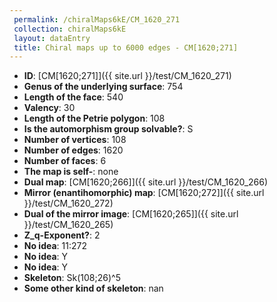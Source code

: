 ```yaml
--- 
 permalink: /chiralMaps6kE/CM_1620_271 
 collection: chiralMaps6kE
 layout: dataEntry
 title: Chiral maps up to 6000 edges - CM[1620;271]
---
```


- **ID**: [CM[1620;271]]({{ site.url }}/test/CM_1620_271)
- **Genus of the underlying surface**: 754
- **Length of the face**: 540
- **Valency**: 30
- **Length of the Petrie polygon**: 108
- **Is the automorphism group solvable?**: S
- **Number of vertices**: 108
- **Number of edges**: 1620
- **Number of faces**: 6
- **The map is self-**: none
- **Dual map**: [CM[1620;266]]({{ site.url }}/test/CM_1620_266)
- **Mirror (enantihomorphic) map**: [CM[1620;272]]({{ site.url }}/test/CM_1620_272)
- **Dual of the mirror image**: [CM[1620;265]]({{ site.url }}/test/CM_1620_265)
- **Z_q-Exponent?**: 2
- **No idea**:  11:272
- **No idea**: Y
- **No idea**: Y
- **Skeleton**: Sk(108;26)^5
- **Some other kind of skeleton**: nan
